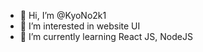 - 👋 Hi, I’m @KyoNo2k1
- 👀 I’m interested in website UI
- 🌱 I’m currently learning React JS, NodeJS


<!---
KyoNo2k1/KyoNo2k1 is a ✨ special ✨ repository because its `README.md` (this file) appears on your GitHub profile.
You can click the Preview link to take a look at your changes.
--->
